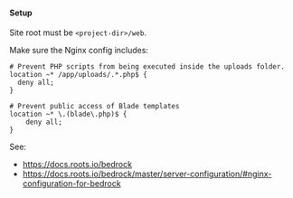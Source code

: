 #### Setup

Site root must be `<project-dir>/web`.

Make sure the Nginx config includes:

```nginx
# Prevent PHP scripts from being executed inside the uploads folder.
location ~* /app/uploads/.*.php$ {
  deny all;
}

# Prevent public access of Blade templates
location ~* \.(blade\.php)$ {
    deny all;
}
```

See:

- https://docs.roots.io/bedrock
- https://docs.roots.io/bedrock/master/server-configuration/#nginx-configuration-for-bedrock
